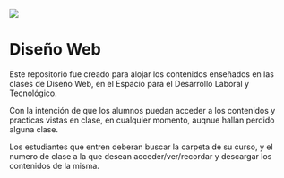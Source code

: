 <img src="../master/Logo - Espacio-04.png"></img>
<h1> Diseño Web </h1>
<p>Este repositorio fue creado para alojar los contenidos enseñados en las clases de Diseño Web, en el Espacio para el Desarrollo Laboral y Tecnológico.</p>
<p>Con la intención de que los alumnos puedan acceder a los contenidos y practicas vistas en clase, en cualquier momento, auqnue hallan perdido alguna clase.</p>
<p>Los estudiantes que entren deberan buscar la carpeta de su curso, y el numero de clase a la que desean acceder/ver/recordar y descargar los contenidos de la misma.</p>
